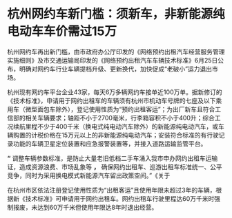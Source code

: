 

# 杭州网约车新门槛：须新车，非新能源纯电动车车价需过15万

杭州网约车再出新门槛，由市政府办公厅印发的《网络预约出租汽车经营服务管理实施细则》及市交通运输局印发的《网络预约出租汽车车辆技术标准》6月25日公布，明确对网约车行业车辆提档升级、更新换代，加快促成“老破小”运力退出市场。

杭州现有网约车平台企业43家，每天6万多辆网约车接单近100万单。据新修订的《技术标准》，申请用于网约出租车的车辆须有杭州市机动车号牌的七座及以下乘用车（微型面包车除外），登记使用性质为“预约出租客运”；为出厂新车且符合工信部的相关车辆要求；轴距不小于2700毫米，行李箱容积不小于400升；综合工况续航里程不少于400千米（换电式纯电动汽车除外）的新能源纯电动汽车，或车辆购置的计税价格在15万元以上的非新能源纯电动汽车；安装符合标准的有行驶记录功能的车辆卫星定位装置和应急报警装置等，并接入道路运输监管平台。

**“** 调整车辆参数标准，是防止大量老旧低档二手车涌入我市申办网约出租车运输证，造成资源浪费、市场乱象等 **，**
确保网约出租车、巡游出租车标准统一、公平竞争，同时为采用换电模式新能源汽车留出政策空间。”《关于

在杭州市区依法注册登记使用性质为“出租客运”且使用年限未超过3年的车辆，根据新《技术标准》可申请用于网约出租车。网约出租车行驶里程达60万千米时强制报废，未达到60万千米但使用年限达8年时退出经营。

